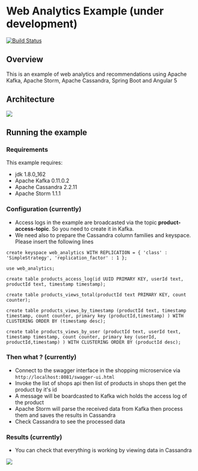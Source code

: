 # Web Analytics Example (under development)

[![Build Status](https://travis-ci.org/joumenharzli/web-analytics-example.svg?branch=master)](https://travis-ci.org/joumenharzli/web-analytics-example)

## Overview
This is an example of web analytics and recommendations using Apache Kafka, Apache Storm, Apache Cassandra, Spring Boot and Angular 5

## Architecture
<img src="https://image.ibb.co/mDXaWH/Image1.png" />

## Running the example

### Requirements
This example requires:
* jdk 1.8.0_162
* Apache Kafka 0.11.0.2
* Apache Cassandra 2.2.11
* Apache Storm 1.1.1

### Configuration (currently)
* Access logs in the example are broadcasted via the topic <b>product-access-topic</b>. So you need to create it in Kafka.
* We need also to prepare the Cassandra column families and keyspace. Please insert the following lines
```cql
create keyspace web_analytics WITH REPLICATION = { 'class' : 'SimpleStrategy', 'replication_factor' : 1 };

use web_analytics;

create table products_access_log(id UUID PRIMARY KEY, userId text, productId text, timestamp timestamp);

create table products_views_total(productId text PRIMARY KEY, count counter);

create table products_views_by_timestamp (productId text, timestamp timestamp, count counter, primary key (productId,timestamp) ) WITH CLUSTERING ORDER BY (timestamp desc);

create table products_views_by_user (productId text, userId text, timestamp timestamp, count counter, primary key (userId, productId,timestamp) ) WITH CLUSTERING ORDER BY (productId desc);

```

### Then what ? (currently)
* Connect to the swagger interface in the shopping microservice via ```http://localhost:8081/swagger-ui.html```
* Invoke the list of shops api then list of products in shops then get the product by it's id
* A message will be boardcasted to Kafka wich holds the access log of the product
* Apache Storm will parse the received data from Kafka then process them and saves the results in Cassandra
* Check Cassandra to see the processed data

### Results (currently)
* You can check that everything is working by viewing data in Cassandra
<img src="https://image.ibb.co/eKGZ87/cassandra_finished.png" />
